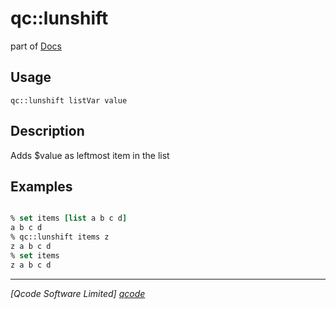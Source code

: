 qc::lunshift
============

part of [Docs](.)

Usage
-----
`
        qc::lunshift listVar value
    `

Description
-----------
Adds $value as leftmost item in the list

Examples
--------
```tcl

% set items [list a b c d]
a b c d
% qc::lunshift items z
z a b c d
% set items
z a b c d
```

----------------------------------
*[Qcode Software Limited] [qcode]*

[qcode]: www.qcode.co.uk "Qcode Software"